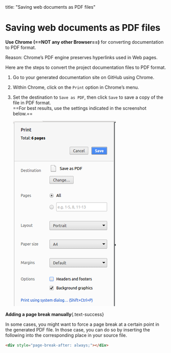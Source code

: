 <frontmatter>
  title: "Saving web documents as PDF files"
</frontmatter>

# Saving web documents as PDF files


**Use Chrome (==<span class="text-danger">NOT any other Browser</span>==)** for converting documentation to PDF format.

<box type="info" seamless>

Reason: Chrome’s PDF engine preserves hyperlinks used in Web pages.
</box>

Here are the steps to convert the project documentation files to PDF format.
1. Go to your generated documentation site on GitHub using Chrome.
1. Within Chrome, click on the `Print` option in Chrome’s menu.
1. Set the destination to `Save as PDF`, then click `Save` to save a copy of the file in PDF format.<br>
   ==For best results, use the settings indicated in the screenshot below.==

   ![Saving documentation as PDF files in Chrome](images/chrome_save_as_pdf.png)

<box type="tip" seamless>

**Adding a page break manually**{.text-success}

In some cases, you might want to force a page break at a certain point in the generated PDF file. In those case, you can do so by inserting the following into the corresponding place in your source file.

```html
<div style="page-break-after: always;"></div>
```
</box>
